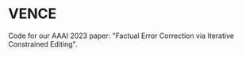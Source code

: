 # VENCE
Code for our AAAI 2023 paper: "Factual Error Correction via Iterative Constrained Editing".
